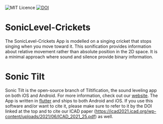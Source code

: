 ![MIT Licence](https://badges.frapsoft.com/os/mit/mit.svg?v=103)
[![DOI](https://zenodo.org/badge/410888798.svg)](https://zenodo.org/badge/latestdoi/410888798)


# SonicLevel-Crickets
The SonicLevel-Crickets App is modelled on a singing cricket that stops singing when you move toward it. This sonification provides information about relative movement rather than absolute position in the 2D space. It is a minimal approach where sound and silence provide binary information.

# Sonic Tilt

Sonic Tilt is the open-source branch of Tiltification, the sound leveling app on both iOS and Android. For more information, check out our [website](https://tiltification.uni-bremen.de/).
The App is written in [flutter](https://flutter.dev/) and ships to both Android and iOS.
If you use this software and/or want to cite it, please make sure to refer to it by the DOI linked at the top and to cite our ICAD paper (https://icad2021.icad.org/wp-content/uploads/2021/06/ICAD_2021_25.pdf) as well.
